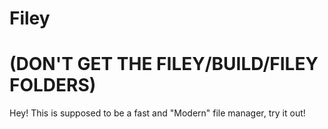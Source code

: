 # Filey
# (DON'T GET THE FILEY/BUILD/FILEY FOLDERS)
Hey! This is supposed to be a fast and "Modern" file manager, try it out!
